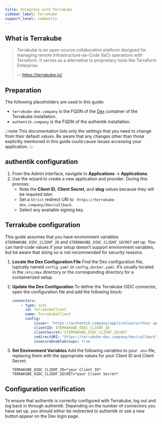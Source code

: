 ```yaml
---
title: Integrate with Terrakube
sidebar_label: Terrakube
support_level: community
---
```


## What is Terrakube

> Terrakube is an open-source collaboration platform designed for managing remote Infrastructure-as-Code (IaC) operations with Terraform. It serves as a alternative to proprietary tools like Terraform Enterprise.
>
> -- https://terrakube.io/

## Preparation

The following placeholders are used in this guide:

- `terrakube-dex.company` is the FQDN of the [Dex](https://dexidp.io/) container of the Terrakube installation.
- `authentik.company` is the FQDN of the authentik installation.

:::note
This documentation lists only the settings that you need to change from their default values. Be aware that any changes other than those explicitly mentioned in this guide could cause issues accessing your application.
:::

## authentik configuration

1. From the Admin interface, navigate to **Applications** -> **Applications**.
2. Use the wizard to create a new application and provider. During this process:
    - Note the **Client ID**, **Client Secret**, and **slug** values because they will be required later.
    - Set a `Strict` redirect URI to ` https://terrakube-dex.company/dex/callback`.
    - Select any available signing key.

## Terrakube configuration

This guide assumes that you have environment variables `$TERRAKUBE_OIDC_CLIENT_ID` and `$TERRAKUBE_OIDC_CLIENT_SECRET` set up. You can hard-code values if your setup doesn’t support environment variables, but be aware that doing so is not recommended for security reasons.

1. **Locate the Dex Configuration File**
   Find the Dex configuration file, typically named `config.yaml` or `config.docker.yaml`. It’s usually located in the `/etc/dex` directory or the corresponding directory for a containerized setup.

2. **Update the Dex Configuration**
   To define the Terrakube OIDC connector, open the configuration file and add the following block:

    ```yaml
    connectors:
        - type: oidc
          id: TerrakubeClient
          name: TerrakubeClient
          config:
              issuer: "https://authentik.company/application/o/<Your application slug>/"
              clientID: $TERRAKUBE_OIDC_CLIENT_ID
              clientSecret: $TERRAKUBE_OIDC_CLIENT_SECRET
              redirectURI: "https://terrakube-dex.company/dex/callback"
              insecureEnableGroups: true
    ```

3. **Set Environment Variables**
   Add the following variables to your `.env` file, replacing them with the appropriate values for your Client ID and Client Secret:

    ```env
    TERRAKUBE_OIDC_CLIENT_ID=*your Client ID*
    TERRAKUBE_OIDC_CLIENT_SECRET=*your Client Secret*
    ```

## Configuration verification

To ensure that authentik is correctly configured with Terrakube, log out and log back in through authentik. Depending on the number of connectors you have set up, you should either be redirected to authentik or see a new button appear on the Dex login page.

